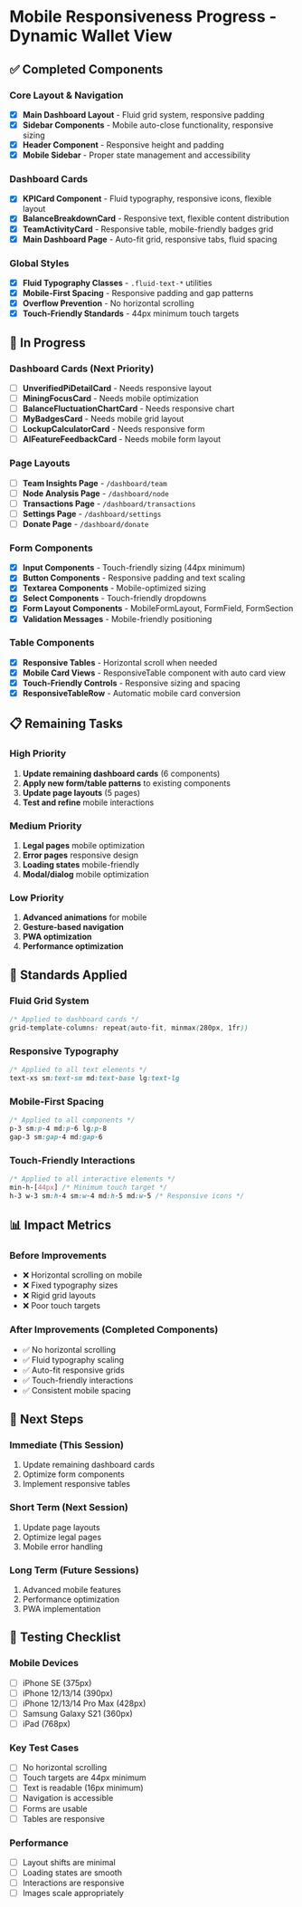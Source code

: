# Mobile Responsiveness Progress - Dynamic Wallet View

## ✅ Completed Components

### Core Layout & Navigation
- [x] **Main Dashboard Layout** - Fluid grid system, responsive padding
- [x] **Sidebar Components** - Mobile auto-close functionality, responsive sizing
- [x] **Header Component** - Responsive height and padding
- [x] **Mobile Sidebar** - Proper state management and accessibility

### Dashboard Cards
- [x] **KPICard Component** - Fluid typography, responsive icons, flexible layout
- [x] **BalanceBreakdownCard** - Responsive text, flexible content distribution
- [x] **TeamActivityCard** - Responsive table, mobile-friendly badges grid
- [x] **Main Dashboard Page** - Auto-fit grid, responsive tabs, fluid spacing

### Global Styles
- [x] **Fluid Typography Classes** - `.fluid-text-*` utilities
- [x] **Mobile-First Spacing** - Responsive padding and gap patterns
- [x] **Overflow Prevention** - No horizontal scrolling
- [x] **Touch-Friendly Standards** - 44px minimum touch targets

## 🔄 In Progress

### Dashboard Cards (Next Priority)
- [ ] **UnverifiedPiDetailCard** - Needs responsive layout
- [ ] **MiningFocusCard** - Needs mobile optimization
- [ ] **BalanceFluctuationChartCard** - Needs responsive chart
- [ ] **MyBadgesCard** - Needs mobile grid layout
- [ ] **LockupCalculatorCard** - Needs responsive form
- [ ] **AIFeatureFeedbackCard** - Needs mobile form layout

### Page Layouts
- [ ] **Team Insights Page** - `/dashboard/team`
- [ ] **Node Analysis Page** - `/dashboard/node`
- [ ] **Transactions Page** - `/dashboard/transactions`
- [ ] **Settings Page** - `/dashboard/settings`
- [ ] **Donate Page** - `/dashboard/donate`

### Form Components
- [x] **Input Components** - Touch-friendly sizing (44px minimum)
- [x] **Button Components** - Responsive padding and text scaling
- [x] **Textarea Components** - Mobile-optimized sizing
- [x] **Select Components** - Touch-friendly dropdowns
- [x] **Form Layout Components** - MobileFormLayout, FormField, FormSection
- [x] **Validation Messages** - Mobile-friendly positioning

### Table Components
- [x] **Responsive Tables** - Horizontal scroll when needed
- [x] **Mobile Card Views** - ResponsiveTable component with auto card view
- [x] **Touch-Friendly Controls** - Responsive sizing and spacing
- [x] **ResponsiveTableRow** - Automatic mobile card conversion

## 📋 Remaining Tasks

### High Priority
1. **Update remaining dashboard cards** (6 components)
2. **Apply new form/table patterns** to existing components
3. **Update page layouts** (5 pages)
4. **Test and refine** mobile interactions

### Medium Priority
1. **Legal pages** mobile optimization
2. **Error pages** responsive design
3. **Loading states** mobile-friendly
4. **Modal/dialog** mobile optimization

### Low Priority
1. **Advanced animations** for mobile
2. **Gesture-based navigation**
3. **PWA optimization**
4. **Performance optimization**

## 🎯 Standards Applied

### Fluid Grid System
```css
/* Applied to dashboard cards */
grid-template-columns: repeat(auto-fit, minmax(280px, 1fr))
```

### Responsive Typography
```css
/* Applied to all text elements */
text-xs sm:text-sm md:text-base lg:text-lg
```

### Mobile-First Spacing
```css
/* Applied to all components */
p-3 sm:p-4 md:p-6 lg:p-8
gap-3 sm:gap-4 md:gap-6
```

### Touch-Friendly Interactions
```css
/* Applied to all interactive elements */
min-h-[44px] /* Minimum touch target */
h-3 w-3 sm:h-4 sm:w-4 md:h-5 md:w-5 /* Responsive icons */
```

## 📊 Impact Metrics

### Before Improvements
- ❌ Horizontal scrolling on mobile
- ❌ Fixed typography sizes
- ❌ Rigid grid layouts
- ❌ Poor touch targets

### After Improvements (Completed Components)
- ✅ No horizontal scrolling
- ✅ Fluid typography scaling
- ✅ Auto-fit responsive grids
- ✅ Touch-friendly interactions
- ✅ Consistent mobile spacing

## 🚀 Next Steps

### Immediate (This Session)
1. Update remaining dashboard cards
2. Optimize form components
3. Implement responsive tables

### Short Term (Next Session)
1. Update page layouts
2. Optimize legal pages
3. Mobile error handling

### Long Term (Future Sessions)
1. Advanced mobile features
2. Performance optimization
3. PWA implementation

## 📱 Testing Checklist

### Mobile Devices
- [ ] iPhone SE (375px)
- [ ] iPhone 12/13/14 (390px)
- [ ] iPhone 12/13/14 Pro Max (428px)
- [ ] Samsung Galaxy S21 (360px)
- [ ] iPad (768px)

### Key Test Cases
- [ ] No horizontal scrolling
- [ ] Touch targets are 44px minimum
- [ ] Text is readable (16px minimum)
- [ ] Navigation is accessible
- [ ] Forms are usable
- [ ] Tables are responsive

### Performance
- [ ] Layout shifts are minimal
- [ ] Loading states are smooth
- [ ] Interactions are responsive
- [ ] Images scale appropriately 